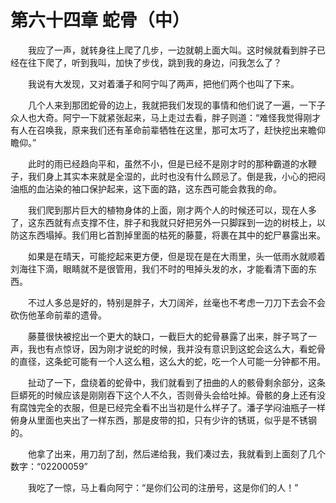 # 第六十四章 蛇骨（中）


　　我应了一声，就转身往上爬了几步，一边就朝上面大叫。这时候就看到胖子已经在往下爬了，听到我叫，加快了步伐，跳到我的身边，问我怎么了？

　　我说有大发现，又对着潘子和阿宁叫了两声，把他们两个也叫了下来。

　　几个人来到那团蛇骨的边上，我就把我们发现的事情和他们说了一遍，一下子众人也大奇。阿宁一下就紧张起来，马上走过去看，胖子则道：“难怪我觉得刚才有人在召唤我，原来我们还有革命前辈牺牲在这里，那可太巧了，赶快挖出来瞻仰瞻仰。”

　　此时的雨已经趋向平和，虽然不小，但是已经不是刚才时的那种霸道的水鞭子，我们身上其实本来就是全湿的，此时也没有什么顾忌了。倒是我，小心的把闷油瓶的血沾染的袖口保护起来，这下面的路，这东西可能会救我的命。

　　我们爬到那片巨大的植物身体的上面，刚才两个人的时候还可以，现在人多了，这东西就有点支撑不住，胖子和我就只好把另外一只脚踩到一边的树枝上，以防这东西塌掉。我们用匕首割掉里面的枯死的藤蔓，将裹在其中的蛇尸暴露出来。

　　如果是在晴天，可能挖起来更方便，但是现在是在大雨里，头一低雨水就顺着刘海往下滴，眼睛就不是很管用，我们不时的甩掉头发的水，才能看清下面的东西。

　　不过人多总是好的，特别是胖子，大刀阔斧，丝毫也不考虑一刀刀下去会不会砍伤他革命前辈的遗骨。

　　藤蔓很快被挖出一个更大的缺口，一截巨大的蛇骨暴露了出来，胖子骂了一声，我也有点惊讶，因为刚才说蛇的时候，我并没有意识到这蛇会这么大，看蛇骨的直径，这条蛇可能有一个人这么粗，这么大的蛇，吃一个人可能一分钟都不用。

　　扯动了一下，盘绕着的蛇骨中，我们就看到了扭曲的人的骸骨剩余部分，这条巨蟒死的时候应该是刚刚吞下这个人不久，否则骨头会给吐掉。骨骸的身上还有没有腐蚀完全的衣服，但是已经完全看不出当初是什么样子了。潘子学闷油瓶子一样俯身从里面也夹出了一样东西，那是皮带的扣，只有少许的锈斑，似乎是不锈钢的。

　　他拿了出来，用刀刮了刮，然后递给我，我们凑过去，我就看到上面刻了几个数字：“02200059”

　　我吃了一惊，马上看向阿宁：“是你们公司的注册号，这是你们的人！”

